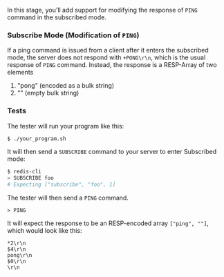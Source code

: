 In this stage, you'll add support for modifying the response of `PING` command in the subscribed mode.

### Subscribe Mode (Modification of `PING`)

If a ping command is issued from a client after it enters the subscribed mode, the server does not respond with `+PONG\r\n`, which is the usual response of `PING` command. Instead, the response is a RESP-Array of two elements

1. "pong" (encoded as a bulk string)
2. "" (empty bulk string)

### Tests

The tester will  run your program like this:

```bash
$ ./your_program.sh
```

It will then send a `SUBSCRIBE` command to your server to enter Subscribed mode:

```bash
$ redis-cli
> SUBSCRIBE foo
# Expecting ["subscribe", "foo", 1]
```

The tester will then send a `PING` command.
```
> PING 
```

It will expect the response to be an RESP-encoded array `["ping", ""]`, which would look like this:
```
*2\r\n
$4\r\n
pong\r\n
$0\r\n
\r\n
```